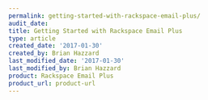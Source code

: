 ```yaml
---
permalink: getting-started-with-rackspace-email-plus/
audit_date:
title: Getting Started with Rackspace Email Plus
type: article
created_date: '2017-01-30'
created_by: Brian Hazzard
last_modified_date: '2017-01-30'
last_modified_by: Brian Hazzard
product: Rackspace Email Plus
product_url: product-url
---
```

